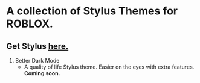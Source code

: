 # A collection of Stylus Themes for ROBLOX.
## Get Stylus [here.](https://chrome.google.com/webstore/detail/stylus/clngdbkpkpeebahjckkjfobafhncgmne)
1. Better Dark Mode
     - A quality of life Stylus theme. Easier on the eyes with extra features. **Coming soon.**
